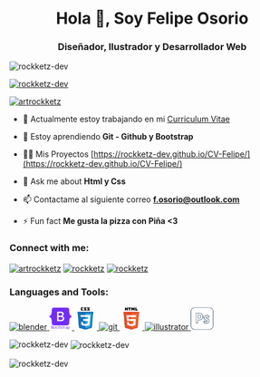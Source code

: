 <h1 align="center">Hola 👋, Soy Felipe Osorio</h1>
<h3 align="center">Diseñador, Ilustrador y Desarrollador Web</h3>

<p align="left"> <img src="https://komarev.com/ghpvc/?username=rockketz-dev&label=Profile%20views&color=0e75b6&style=flat" alt="rockketz-dev" /> </p>

<p align="left"> <a href="https://github.com/ryo-ma/github-profile-trophy"><img src="https://github-profile-trophy.vercel.app/?username=rockketz-dev" alt="rockketz-dev" /></a> </p>

<p align="left"> <a href="https://twitter.com/artrockketz" target="blank"><img src="https://img.shields.io/twitter/follow/artrockketz?logo=twitter&style=for-the-badge" alt="artrockketz" /></a> </p>

- 🔭 Actualmente estoy trabajando en mi [Curriculum Vitae](https://rockketz-dev.github.io/CV-Felipe/)

- 🌱 Estoy aprendiendo **Git - Github y Bootstrap**

- 👨‍💻 Mis Proyectos [https://rockketz-dev.github.io/CV-Felipe/](https://rockketz-dev.github.io/CV-Felipe/)

- 💬 Ask me about **Html y Css**

- 📫 Contactame al siguiente correo **f.osorio@outlook.com**

- ⚡ Fun fact **Me gusta la pizza con Piña <3**

<h3 align="left">Connect with me:</h3>
<p align="left">
<a href="https://twitter.com/artrockketz" target="blank"><img align="center" src="https://raw.githubusercontent.com/rahuldkjain/github-profile-readme-generator/master/src/images/icons/Social/twitter.svg" alt="artrockketz" height="30" width="40" /></a>
<a href="https://instagram.com/rockketz" target="blank"><img align="center" src="https://raw.githubusercontent.com/rahuldkjain/github-profile-readme-generator/master/src/images/icons/Social/instagram.svg" alt="rockketz" height="30" width="40" /></a>
<a href="https://www.behance.net/rockketz" target="blank"><img align="center" src="https://raw.githubusercontent.com/rahuldkjain/github-profile-readme-generator/master/src/images/icons/Social/behance.svg" alt="rockketz" height="30" width="40" /></a>
</p>

<h3 align="left">Languages and Tools:</h3>
<p align="left"> <a href="https://www.blender.org/" target="_blank" rel="noreferrer"> <img src="https://download.blender.org/branding/community/blender_community_badge_white.svg" alt="blender" width="40" height="40"/> </a> <a href="https://getbootstrap.com" target="_blank" rel="noreferrer"> <img src="https://raw.githubusercontent.com/devicons/devicon/master/icons/bootstrap/bootstrap-plain-wordmark.svg" alt="bootstrap" width="40" height="40"/> </a> <a href="https://www.w3schools.com/css/" target="_blank" rel="noreferrer"> <img src="https://raw.githubusercontent.com/devicons/devicon/master/icons/css3/css3-original-wordmark.svg" alt="css3" width="40" height="40"/> </a> <a href="https://git-scm.com/" target="_blank" rel="noreferrer"> <img src="https://www.vectorlogo.zone/logos/git-scm/git-scm-icon.svg" alt="git" width="40" height="40"/> </a> <a href="https://www.w3.org/html/" target="_blank" rel="noreferrer"> <img src="https://raw.githubusercontent.com/devicons/devicon/master/icons/html5/html5-original-wordmark.svg" alt="html5" width="40" height="40"/> </a> <a href="https://www.adobe.com/in/products/illustrator.html" target="_blank" rel="noreferrer"> <img src="https://www.vectorlogo.zone/logos/adobe_illustrator/adobe_illustrator-icon.svg" alt="illustrator" width="40" height="40"/> </a> <a href="https://www.photoshop.com/en" target="_blank" rel="noreferrer"> <img src="https://raw.githubusercontent.com/devicons/devicon/master/icons/photoshop/photoshop-line.svg" alt="photoshop" width="40" height="40"/> </a> </p>

<p><img align="left" src="https://github-readme-stats.vercel.app/api/top-langs?username=rockketz-dev&show_icons=true&locale=en&layout=compact" alt="rockketz-dev" /></p>

<p>&nbsp;<img align="center" src="https://github-readme-stats.vercel.app/api?username=rockketz-dev&show_icons=true&locale=en" alt="rockketz-dev" /></p>

<p><img align="center" src="https://github-readme-streak-stats.herokuapp.com/?user=rockketz-dev&" alt="rockketz-dev" /></p>
